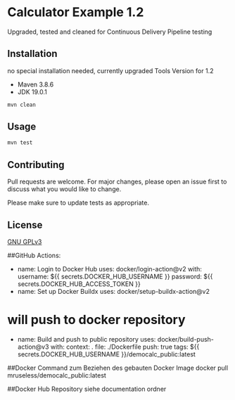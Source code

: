 # Calculator Example 1.2 

Upgraded, tested and cleaned for Continuous Delivery Pipeline testing

## Installation

no special installation needed, currently upgraded Tools Version for 1.2
- Maven 3.8.6
- JDK 19.0.1

```bash
mvn clean
```

## Usage

```bash
mvn test
```

## Contributing

Pull requests are welcome. For major changes, please open an issue first
to discuss what you would like to change.

Please make sure to update tests as appropriate.

## License

[GNU GPLv3](https://choosealicense.com/licenses/gpl-3.0/)

##GitHub Actions:

- name: Login to Docker Hub
 uses: docker/login-action@v2
 with:
 username: ${{ secrets.DOCKER_HUB_USERNAME }}
 password: ${{ secrets.DOCKER_HUB_ACCESS_TOKEN }}
 - name: Set up Docker Buildx
 uses: docker/setup-buildx-action@v2
 # will push to docker repository
 - name: Build and push to public repository
 uses: docker/build-push-action@v3
 with:
 context: .
 file: ./Dockerfile
 push: true
 tags: ${{ secrets.DOCKER_HUB_USERNAME }}/democalc_public:latest
 
 ##Docker Command zum Beziehen des gebauten Docker Image
 docker pull mruseless/democalc_public:latest
 
 ##Docker Hub Repository
 siehe documentation ordner

